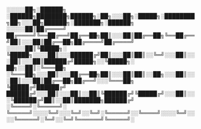 
░░░░░██╗░██████╗  ░██████╗████████╗██████╗░██╗░░░██╗░█████╗░████████╗██╗░░░██╗██████╗░███████╗░██████╗
░░░░░██║██╔════╝  ██╔════╝╚══██╔══╝██╔══██╗██║░░░██║██╔══██╗╚══██╔══╝██║░░░██║██╔══██╗██╔════╝██╔════╝
░░░░░██║╚█████╗░  ╚█████╗░░░░██║░░░██████╔╝██║░░░██║██║░░╚═╝░░░██║░░░██║░░░██║██████╔╝█████╗░░╚█████╗░
██╗░░██║░╚═══██╗  ░╚═══██╗░░░██║░░░██╔══██╗██║░░░██║██║░░██╗░░░██║░░░██║░░░██║██╔══██╗██╔══╝░░░╚═══██╗
╚█████╔╝██████╔╝  ██████╔╝░░░██║░░░██║░░██║╚██████╔╝╚█████╔╝░░░██║░░░╚██████╔╝██║░░██║███████╗██████╔╝
░╚════╝░╚═════╝░  ╚═════╝░░░░╚═╝░░░╚═╝░░╚═╝░╚═════╝░░╚════╝░░░░╚═╝░░░░╚═════╝░╚═╝░░╚═╝╚══════╝╚═════╝░